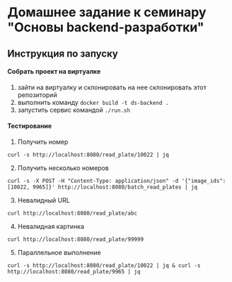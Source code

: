 # Домашнее задание к семинару "Основы backend-разработки"

## Инструкция по запуску
#### Собрать проект на виртуалке
1. зайти на виртуалку и склонировать на нее склонировать этот репозиторий
2. выполнить команду `docker build -t ds-backend .`
3. запустить сервис командой `./run.sh`

#### Тестирование

1. Получить номер
```
curl -s http://localhost:8080/read_plate/10022 | jq
```
2. Получить несколько номеров
```
curl -s -X POST -H "Content-Type: application/json" -d '{"image_ids": [10022, 9965]}' http://localhost:8080/batch_read_plates | jq
```
3. Невалидный URL
```
curl http://localhost:8080/read_plate/abc
```
4. Невалидная картинка
```
curl http://localhost:8080/read_plate/99999
```
5. Параллельное выполнение
```
curl -s http://localhost:8080/read_plate/10022 | jq & curl -s http://localhost:8080/read_plate/9965 | jq
```
